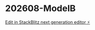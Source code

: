 # 202608-ModelB

[Edit in StackBlitz next generation editor ⚡️](https://stackblitz.com/~/github.com/kevin-turing/202608-ModelB)